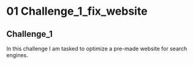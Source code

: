 # 01 Challenge_1_fix_website

## Challenge_1
In this challenge I am tasked to optimize a pre-made website for search engines. 
